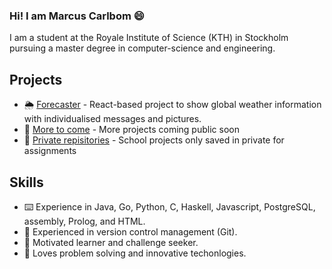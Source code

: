### Hi! I am Marcus Carlbom 😄
I am a student at the Royale Institute of Science (KTH) in Stockholm pursuing a master degree in computer-science and engineering.

## Projects
+ 🌦️ [Forecaster](https://github.com/Carl-Broman/Projektuppgift-i-introduktion-till-datalogi) - React-based project to show global weather information with individualised messages and pictures.
+ 🤖 [More to come](https://github.com/MarcusCarlbom) - More projects coming public soon
+ 🏫 [Private repisitories](https://github.com/MarcusCarlbom) - School projects only saved in private for assignments

## Skills
+ ⌨️ Experience in Java, Go, Python, C, Haskell, Javascript, PostgreSQL, assembly, Prolog, and HTML.
+ 💾 Experienced in version control management (Git).
+ 📸 Motivated learner and challenge seeker.
+ 🧮 Loves problem solving and innovative techonlogies.


